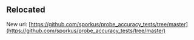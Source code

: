 ## Relocated

New url: [https://github.com/sporkus/probe_accuracy_tests/tree/master](https://github.com/sporkus/probe_accuracy_tests/tree/master)
